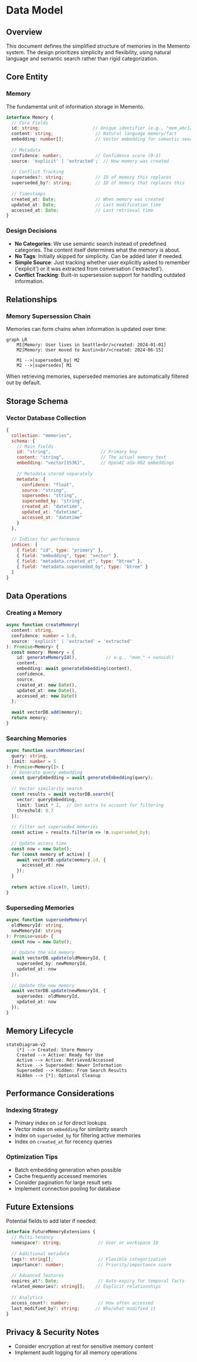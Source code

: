 # Data Model

## Overview
This document defines the simplified structure of memories in the Memento system. The design prioritizes simplicity and flexibility, using natural language and semantic search rather than rigid categorization.

## Core Entity

### Memory

The fundamental unit of information storage in Memento.

```typescript
interface Memory {
  // Core Fields
  id: string;                    // Unique identifier (e.g., "mem_abc123...")
  content: string;                // Natural language memory/fact
  embedding: number[];            // Vector embedding for semantic search
  
  // Metadata
  confidence: number;             // Confidence score (0-1)
  source: 'explicit' | 'extracted';  // How memory was created
  
  // Conflict Tracking
  supersedes?: string;            // ID of memory this replaces
  superseded_by?: string;         // ID of memory that replaces this
  
  // Timestamps
  created_at: Date;               // When memory was created
  updated_at: Date;               // Last modification time
  accessed_at: Date;              // Last retrieval time
}
```

### Design Decisions

- **No Categories**: We use semantic search instead of predefined categories. The content itself determines what the memory is about.
- **No Tags**: Initially skipped for simplicity. Can be added later if needed.
- **Simple Source**: Just tracking whether user explicitly asked to remember ('explicit') or it was extracted from conversation ('extracted').
- **Conflict Tracking**: Built-in supersession support for handling outdated information.

## Relationships

### Memory Supersession Chain

Memories can form chains when information is updated over time:

```mermaid
graph LR
    M1[Memory: User lives in Seattle<br/>created: 2024-01-01] 
    M2[Memory: User moved to Austin<br/>created: 2024-06-15]
    
    M1 -->|superseded_by| M2
    M2 -->|supersedes| M1
```

When retrieving memories, superseded memories are automatically filtered out by default.

## Storage Schema

### Vector Database Collection

```javascript
{
  collection: "memories",
  schema: {
    // Main fields
    id: "string",                   // Primary key
    content: "string",              // The actual memory text
    embedding: "vector[1536]",      // OpenAI ada-002 embeddings
    
    // Metadata stored separately
    metadata: {
      confidence: "float",
      source: "string",
      supersedes: "string",
      superseded_by: "string",
      created_at: "datetime",
      updated_at: "datetime", 
      accessed_at: "datetime"
    }
  },
  
  // Indices for performance
  indices: [
    { field: "id", type: "primary" },
    { field: "embedding", type: "vector" },
    { field: "metadata.created_at", type: "btree" },
    { field: "metadata.superseded_by", type: "btree" }
  ]
}
```

## Data Operations

### Creating a Memory

```typescript
async function createMemory(
  content: string, 
  confidence: number = 1.0,
  source: 'explicit' | 'extracted' = 'extracted'
): Promise<Memory> {
  const memory: Memory = {
    id: generateMemoryId(),           // e.g., "mem_" + nanoid()
    content,
    embedding: await generateEmbedding(content),
    confidence,
    source,
    created_at: new Date(),
    updated_at: new Date(),
    accessed_at: new Date()
  };
  
  await vectorDB.add(memory);
  return memory;
}
```

### Searching Memories

```typescript
async function searchMemories(
  query: string, 
  limit: number = 5
): Promise<Memory[]> {
  // Generate query embedding
  const queryEmbedding = await generateEmbedding(query);
  
  // Vector similarity search
  const results = await vectorDB.search({
    vector: queryEmbedding,
    limit: limit * 2,  // Get extra to account for filtering
    threshold: 0.7
  });
  
  // Filter out superseded memories
  const active = results.filter(m => !m.superseded_by);
  
  // Update access time
  const now = new Date();
  for (const memory of active) {
    await vectorDB.update(memory.id, { 
      accessed_at: now 
    });
  }
  
  return active.slice(0, limit);
}
```

### Superseding Memories

```typescript
async function supersedeMemory(
  oldMemoryId: string, 
  newMemoryId: string
): Promise<void> {
  const now = new Date();
  
  // Update the old memory
  await vectorDB.update(oldMemoryId, { 
    superseded_by: newMemoryId,
    updated_at: now
  });
  
  // Update the new memory
  await vectorDB.update(newMemoryId, { 
    supersedes: oldMemoryId,
    updated_at: now
  });
}
```

## Memory Lifecycle

```mermaid
stateDiagram-v2
    [*] --> Created: Store Memory
    Created --> Active: Ready for Use
    Active --> Active: Retrieved/Accessed
    Active --> Superseded: Newer Information
    Superseded --> Hidden: From Search Results
    Hidden --> [*]: Optional Cleanup
```

## Performance Considerations

### Indexing Strategy
- Primary index on `id` for direct lookups
- Vector index on `embedding` for similarity search
- Index on `superseded_by` for filtering active memories
- Index on `created_at` for recency queries

### Optimization Tips
- Batch embedding generation when possible
- Cache frequently accessed memories
- Consider pagination for large result sets
- Implement connection pooling for database

## Future Extensions

Potential fields to add later if needed:

```typescript
interface FutureMemoryExtensions {
  // Multi-tenancy
  namespace?: string;              // User or workspace ID
  
  // Additional metadata
  tags?: string[];                 // Flexible categorization
  importance?: number;             // Priority/importance score
  
  // Advanced features
  expires_at?: Date;               // Auto-expiry for temporal facts
  related_memories?: string[];    // Explicit relationships
  
  // Analytics
  access_count?: number;           // How often accessed
  last_modified_by?: string;      // Who/what modified it
}
```

## Privacy & Security Notes
- Consider encryption at rest for sensitive memory content
- Implement audit logging for all memory operations
